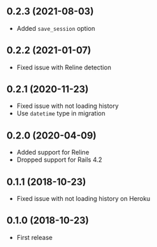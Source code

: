 ## 0.2.3 (2021-08-03)

- Added `save_session` option

## 0.2.2 (2021-01-07)

- Fixed issue with Reline detection

## 0.2.1 (2020-11-23)

- Fixed issue with not loading history
- Use `datetime` type in migration

## 0.2.0 (2020-04-09)

- Added support for Reline
- Dropped support for Rails 4.2

## 0.1.1 (2018-10-23)

- Fixed issue with not loading history on Heroku

## 0.1.0 (2018-10-23)

- First release
